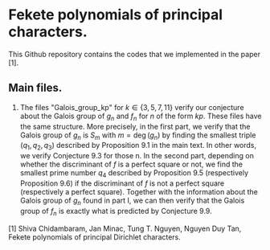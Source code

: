 # Fekete polynomials of principal characters. 

This Github repository contains the codes that we implemented in the paper [1]. 

## Main files.

1. The files "Galois_group_kp" for $k \in \{3, 5, 7, 11 \}$ verify our conjecture about the Galois group of $g_n$ and $f_n$ for $n$ of the form $kp$. These files have the same structure. More precisely, in the first part, we verify that the Galois group of $g_n$ is $S_m$ with $m=\deg(g_n)$ by finding the smallest triple $(q_1, q_2, q_3)$ described by Proposition 9.1 in the main text. In other words, we verify Conjecture 9.3 for those n. In the second part, depending on whether the discriminant of $f$ is a perfect square or not, we find the smallest prime number $q_4$ described by Proposition 9.5 (respectively Proposition 9.6) if the discriminant of $f$ is not a perfect square (respectively a perfect square). Together with the information about the Galois group of $g_n$ found in part I, we can then verify that the Galois group of $f_n$ is exactly what is predicted by Conjecture 9.9. 









[1] Shiva Chidambaram, Jan Minac, Tung T. Nguyen, Nguyen Duy Tan, Fekete polynomials of principal Dirichlet characters.
 
